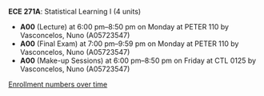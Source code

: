 **ECE 271A**: Statistical Learning I (4 units)

- **A00** (Lecture) at 6:00 pm–8:50 pm on Monday at PETER 110 by Vasconcelos, Nuno (A05723547)
- **A00** (Final Exam) at 7:00 pm–9:59 pm on Monday at PETER 110 by Vasconcelos, Nuno (A05723547)
- **A00** (Make-up Sessions) at 6:00 pm–8:50 pm on Friday at CTL 0125 by Vasconcelos, Nuno (A05723547)

[Enrollment numbers over time](./ECE271A.tsv)

